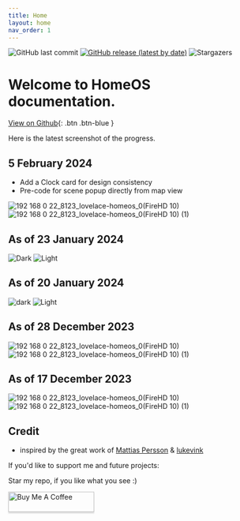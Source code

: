 ```yaml
---
title: Home
layout: home
nav_order: 1
---
```



![GitHub last commit](https://img.shields.io/github/last-commit/avenger11/HomeOS)
[![GitHub release (latest by date)](https://img.shields.io/github/v/release/avenger11/HomeOS)](https://github.com/avenger11/HomeOS/releases/latest)
![Stargazers](https://img.shields.io/github/stars/avenger11/HomeOS.svg?)

# Welcome to HomeOS documentation. 

[View on Github](https://github.com/avenger11/HomeOS){: .btn .btn-blue }


Here is the latest screenshot of the progress.

## 5 February 2024

- Add a Clock card for design consistency
- Pre-code for scene popup directly from map view

![192 168 0 22_8123_lovelace-homeos_0(FireHD 10)](https://github.com/avenger11/HomeOS-doc/assets/37946892/6be1dead-f50d-4f0e-85e1-ab59f0966fbe)
![192 168 0 22_8123_lovelace-homeos_0(FireHD 10) (1)](https://github.com/avenger11/HomeOS-doc/assets/37946892/29b74dcb-1892-4b99-863e-f6e7c26dee3d)


## As of 23 January 2024

![Dark](https://github.com/avenger11/HomeOS-doc/assets/37946892/265c0e71-3c03-4442-a067-3ceb0ac098a6)
![Light](https://github.com/avenger11/HomeOS-doc/assets/37946892/d231ee68-05bd-4787-97e6-7c5b1eb7df9f)

## As of 20 January 2024

![dark](https://github.com/avenger11/HomeOS-doc/assets/37946892/f57c7011-bea9-41c5-8572-5504b70f126f)
![Light](https://github.com/avenger11/HomeOS-doc/assets/37946892/8086898c-f513-4720-a01f-738ea8ec4ab6)

## As of 28 December 2023
![192 168 0 22_8123_lovelace-homeos_0(FireHD 10)](https://github.com/avenger11/HomeOS-doc/assets/37946892/d7b8996b-9269-4ffd-aef1-0676facad0be)
![192 168 0 22_8123_lovelace-homeos_0(FireHD 10) (1)](https://github.com/avenger11/HomeOS-doc/assets/37946892/da8f41c5-02d2-4553-8178-ecf8f351736d)

## As of 17 December 2023
![192 168 0 22_8123_lovelace-homeos_0(FireHD 10)](https://github.com/avenger11/HomeOS-doc/assets/37946892/198e0f2f-d767-44b1-822e-9496be39a2fd)
![192 168 0 22_8123_lovelace-homeos_0(FireHD 10) (1)](https://github.com/avenger11/HomeOS-doc/assets/37946892/e29df12f-c0b5-414d-aaf9-7ba2d789ae45)

## Credit

- inspired by the great work of [Mattias Persson](https://github.com/matt8707/hass-config) & [lukevink](https://github.com/lukevink/hass-config-lajv) 

If you'd like to support me and future projects:

Star my repo, if you like what you see :)

<a href="https://www.buymeacoffee.com/sebhome" target="_blank"><img src="https://www.buymeacoffee.com/assets/img/custom_images/orange_img.png" alt="Buy Me A Coffee" style="height: 41px !important;width: 174px !important;box-shadow: 0px 3px 2px 0px rgba(190, 190, 190, 0.5) !important;-webkit-box-shadow: 0px 3px 2px 0px rgba(190, 190, 190, 0.5) !important;" ></a>
